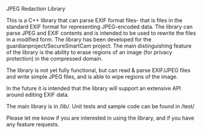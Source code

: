 JPEG Redaction Library

This is a C++ library that can parse EXIF format files- that is files in the standard EXIF format for representing JPEG-encoded data. 
The library can parse JPEG and EXIF contents and is intended to be used to rewrite the files in a modified form.
The library has been developed for the guardianproject/SecureSmartCam project.
The main distinguishing feature of the library is the ability to erase regions of an image (for privacy protection) in the compressed domain.

The library is not yet fully functional, but can read & parse EXIF/JPEG files
and write simple JPEG files, and is able to wipe regions of the image. 

In the future it is intended that the library will support an extensive API around editing EXIF data.


The main library is in /lib/. Unit tests and sample code can be found in /test/

Please let me know if you are interested in using the library, and if you have any feature requests.

